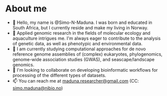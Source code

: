 # About me
- 👋 Hello, my name is @Simo-N-Maduna. I was born and educated in South Africa, but I currently reside and make my living in Norway.
- 👀 Applied genomic research in the fields of molecular ecology and aquaculture intrigues me. I'm always eager to contribute to the analysis of genetic data, as well as phenotypic and environmental data. 
- 🌱 I am currently studying computational approaches for de novo reference genome assemblies of (complex) eukaryotes, phylogenomics, genome-wide association studies (GWAS), and seascape/landscape genomics.
- 💞️ I'm looking to collaborate on developing bioinformatic workflows for processing of the different types of datasets. 
- 📫 You can reach me at maduna.researcher@gmail.com (CC: simo.maduna@nibio.no)

<!---
simo-N-Maduna/simo-N-Maduna is a ✨ special ✨ repository because its `README.md` (this file) appears on your GitHub profile.
You can click the Preview link to take a look at your changes.
--->

